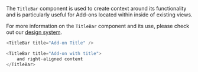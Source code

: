 The `TitleBar` component is used to create context around its functionality and is particularly useful for Add-ons located within inside of existing views.

For more information on the `TitleBar` component and its use, please check out our [design system](https://build.localbyflywheel.com/project/designing-your-add-on/creating-your-layout#the-title-bar).

```js
<TitleBar title="Add-on Title" />
```

```js
<TitleBar title="Add-on with title">
    and right-aligned content
</TitleBar>
```

